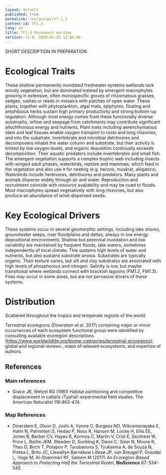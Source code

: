 ```yaml
---
layout: default
published: true
permalink: /en/groups/tf_1_3
content-id: TF1.3
lang: en
title: TF1.3 Permanent marshes
version: v1.0, 2020-01-20 12:00:00
---
```


SHORT DESCRIPTION IN PREPARATION

# Ecological Traits
 

These shallow permanently inundated freshwater systems wetlands lack woody vegetation, but are dominated instead by emergent macrophytes growing in extensive, often monospecific groves of rhizomatous grasses, sedges, rushes or reeds in mosaics with patches of open water. These plants, together with phytoplankton, algal mats, epiphytes, floating and amphibious herbs sustain high primary productivity and strong bottom-up regulation. Although most energy comes from these functionally diverse autotrophs, inflow and seepage from catchments may contribute significant allochthonous energy and nutrients. Plant traits including aerenchymatous stem and leaf tissues enable oxygen transport to roots and long rhizomes, and into the substrate. Invertebrate and microbial detritivores and decomposers inhabit the water column and substrate, but their activity is limited by low oxygen levels, and organic deposition continually exceeds decomposition. Their aquatic predators include invertebrates and small fish. The emergent vegetation supports a complex trophic web including insects with winged adult phases, waterbirds, reptiles and mammals, which feed in the vegetation and also use it for nesting (e.g. herons, muskrat, alligators). Waterbirds include herbivores, detritivores and predators. Many plants and animals disperse widely through air and water. Reproduction and recruitment coincide with resource availability and may be cued to floods. Most macrophytes spread vegetatively with long rhizomes, but also produce an abundance of wind-dispersed seeds.

 
# Key Ecological Drivers
 

These systems occur in several geomorphic settings, including lake shores, groundwater seeps, river floodplains and deltas, always in low energy depositional environments. Shallow but perennial inundation and low variability are maintained by frequent floods, lake waters, sometimes independently of local climate. This sustains high levels of water and nutrients, but also sustains substrate anoxia. Substrates are typically organic. Their texture varies, but silt and clay substrates are associated with high levels of phosphorous and nitrogen. Salinity is low, but maybe transitional where wetlands connect with brackish lagoons (FM1.2, FM1.3). Fires may  occur in some areas, but are not pervasive drivers of these systems.

 
# Distribution
 

Scattered throughout the tropics and temperate regions of the world.


Terrestrial ecoregions (Dinerstein et al. 2017) containing major or minor occurrences of each ecosystem functional group were identified by consulting available ecoregion descriptions (https://www.worldwildlife.org/biome-categories/terrestrial-ecoregions),  global and regional reviews , maps of relevant ecosystems, and expertise of authors.

## References

### Main references
* Grace JB, Wetzel RG (1981) Habitat partitioning and competitive displacement in cattails (Typha): experimental field studies.  The American Naturalist 118:463-474.

### Map References
* Dinerstein E, Olson D, Joshi A, Vynne C, Burgess ND, Wikramanayake E, Hahn N, Palminteri S, Hedao P, Noss R, Hansen M, Locke H, Ellis EE, Jones B, Barber CV, Hayes R, Kormos C, Martin V, Crist E, Sechrest W, Price L, Baillie JEM, Weeden D, Suckling K, Davis C, Sizer N, Moore R, Thau D, Birch T, Potapov P, Turubanova S, Tyukavina A, de Souza N, Pintea L, Brito JC, Llewellyn Barnekow Lillesø JP, van Breugel P, Graudal L, Voge M, Al-Shammari KF, Saleem M (2017) *An Ecoregion-Based Approach to Protecting Half the Terrestrial Realm*, **BioScience** 67: 534–545.
